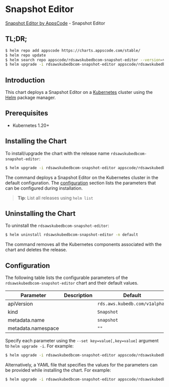 # Snapshot Editor

[Snapshot Editor by AppsCode](https://appscode.com) - Snapshot Editor

## TL;DR;

```bash
$ helm repo add appscode https://charts.appscode.com/stable/
$ helm repo update
$ helm search repo appscode/rdsawskubedbcom-snapshot-editor --version=v0.27.0
$ helm upgrade -i rdsawskubedbcom-snapshot-editor appscode/rdsawskubedbcom-snapshot-editor -n default --create-namespace --version=v0.27.0
```

## Introduction

This chart deploys a Snapshot Editor on a [Kubernetes](http://kubernetes.io) cluster using the [Helm](https://helm.sh) package manager.

## Prerequisites

- Kubernetes 1.20+

## Installing the Chart

To install/upgrade the chart with the release name `rdsawskubedbcom-snapshot-editor`:

```bash
$ helm upgrade -i rdsawskubedbcom-snapshot-editor appscode/rdsawskubedbcom-snapshot-editor -n default --create-namespace --version=v0.27.0
```

The command deploys a Snapshot Editor on the Kubernetes cluster in the default configuration. The [configuration](#configuration) section lists the parameters that can be configured during installation.

> **Tip**: List all releases using `helm list`

## Uninstalling the Chart

To uninstall the `rdsawskubedbcom-snapshot-editor`:

```bash
$ helm uninstall rdsawskubedbcom-snapshot-editor -n default
```

The command removes all the Kubernetes components associated with the chart and deletes the release.

## Configuration

The following table lists the configurable parameters of the `rdsawskubedbcom-snapshot-editor` chart and their default values.

|     Parameter      | Description |                 Default                  |
|--------------------|-------------|------------------------------------------|
| apiVersion         |             | <code>rds.aws.kubedb.com/v1alpha1</code> |
| kind               |             | <code>Snapshot</code>                    |
| metadata.name      |             | <code>snapshot</code>                    |
| metadata.namespace |             | <code>""</code>                          |


Specify each parameter using the `--set key=value[,key=value]` argument to `helm upgrade -i`. For example:

```bash
$ helm upgrade -i rdsawskubedbcom-snapshot-editor appscode/rdsawskubedbcom-snapshot-editor -n default --create-namespace --version=v0.27.0 --set apiVersion=rds.aws.kubedb.com/v1alpha1
```

Alternatively, a YAML file that specifies the values for the parameters can be provided while
installing the chart. For example:

```bash
$ helm upgrade -i rdsawskubedbcom-snapshot-editor appscode/rdsawskubedbcom-snapshot-editor -n default --create-namespace --version=v0.27.0 --values values.yaml
```
